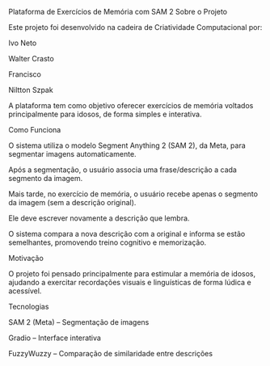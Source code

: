 Plataforma de Exercícios de Memória com SAM 2
Sobre o Projeto

Este projeto foi desenvolvido na cadeira de Criatividade Computacional por:

Ivo Neto

Walter Crasto

Francisco

Niltton Szpak

A plataforma tem como objetivo oferecer exercícios de memória voltados principalmente para idosos, de forma simples e interativa.

Como Funciona

O sistema utiliza o modelo Segment Anything 2 (SAM 2), da Meta, para segmentar imagens automaticamente.

Após a segmentação, o usuário associa uma frase/descrição a cada segmento da imagem.

Mais tarde, no exercício de memória, o usuário recebe apenas o segmento da imagem (sem a descrição original).

Ele deve escrever novamente a descrição que lembra.

O sistema compara a nova descrição com a original e informa se estão semelhantes, promovendo treino cognitivo e memorização.

Motivação

O projeto foi pensado principalmente para estimular a memória de idosos, ajudando a exercitar recordações visuais e linguísticas de forma lúdica e acessível.

Tecnologias

SAM 2 (Meta) – Segmentação de imagens

Gradio – Interface interativa

FuzzyWuzzy – Comparação de similaridade entre descrições
